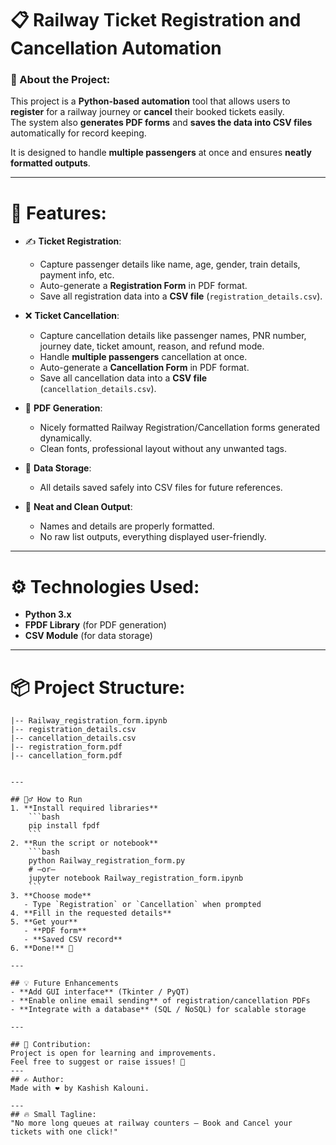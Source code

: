 # 📋 Railway Ticket Registration and Cancellation Automation

### 🔹 About the Project:
This project is a **Python-based automation** tool that allows users to **register** for a railway journey or **cancel** their booked tickets easily.  
The system also **generates PDF forms** and **saves the data into CSV files** automatically for record keeping.

It is designed to handle **multiple passengers** at once and ensures **neatly formatted outputs**.

---

# 🚂 Features:

- ✍️ **Ticket Registration**:
  - Capture passenger details like name, age, gender, train details, payment info, etc.
  - Auto-generate a **Registration Form** in PDF format.
  - Save all registration data into a **CSV file** (`registration_details.csv`).

- ❌ **Ticket Cancellation**:
  - Capture cancellation details like passenger names, PNR number, journey date, ticket amount, reason, and refund mode.
  - Handle **multiple passengers** cancellation at once.
  - Auto-generate a **Cancellation Form** in PDF format.
  - Save all cancellation data into a **CSV file** (`cancellation_details.csv`).

- 📄 **PDF Generation**:
  - Nicely formatted Railway Registration/Cancellation forms generated dynamically.
  - Clean fonts, professional layout without any unwanted tags.

- 💾 **Data Storage**:
  - All details saved safely into CSV files for future references.

- 🧹 **Neat and Clean Output**:
  - Names and details are properly formatted.
  - No raw list outputs, everything displayed user-friendly.

---

# ⚙️ Technologies Used:

- **Python 3.x**
- **FPDF Library** (for PDF generation)
- **CSV Module** (for data storage)

---

# 📦 Project Structure:

```plaintext
|-- Railway_registration_form.ipynb
|-- registration_details.csv
|-- cancellation_details.csv
|-- registration_form.pdf
|-- cancellation_form.pdf


---

## 🏃‍♂️ How to Run
1. **Install required libraries**  
    ```bash
    pip install fpdf
    ```
2. **Run the script or notebook**  
    ```bash
    python Railway_registration_form.py
    # —or—
    jupyter notebook Railway_registration_form.ipynb
    ```
3. **Choose mode**  
   - Type `Registration` or `Cancellation` when prompted  
4. **Fill in the requested details**  
5. **Get your**  
   - **PDF form**  
   - **Saved CSV record**  
6. **Done!** 🚀

---

## 💡 Future Enhancements
- **Add GUI interface** (Tkinter / PyQT)  
- **Enable online email sending** of registration/cancellation PDFs  
- **Integrate with a database** (SQL / NoSQL) for scalable storage  

---

## 🙌 Contribution:
Project is open for learning and improvements.
Feel free to suggest or raise issues! 🚀
---
## ✍️ Author:
Made with ❤️ by Kashish Kalouni.

---
## 🔥 Small Tagline:
"No more long queues at railway counters — Book and Cancel your tickets with one click!"
